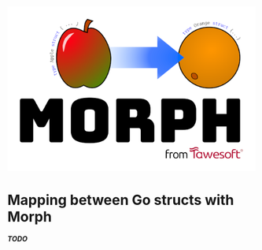 [![Morph](../morph.png)](https://github.com/tawesoft/morph)

# Mapping between Go structs with Morph

***TODO***
